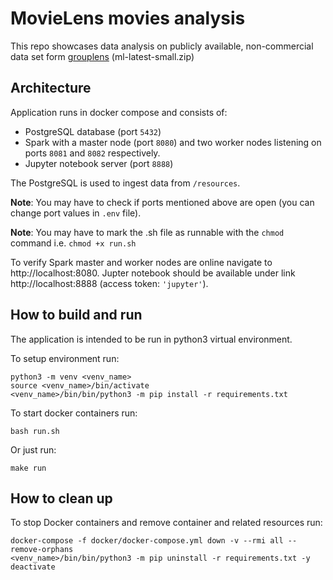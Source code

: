 # MovieLens movies analysis

This repo showcases data analysis on publicly available, non-commercial data set form [grouplens](https://grouplens.org/datasets/movielens/latest/) (ml-latest-small.zip)

## Architecture

Application runs in docker compose and consists of:
- PostgreSQL database (port `5432`)
- Spark with a master node (port `8080`) and two worker nodes listening on ports `8081` and `8082` respectively.
- Jupyter notebook server (port `8888`)

The PostgreSQL is used to ingest data from `/resources`.

__Note__: You may have to check if ports mentioned above are open (you can change port values in `.env` file).

__Note__: You may have to mark the .sh file as runnable with the `chmod` command i.e. `chmod +x run.sh`

To verify Spark master and worker nodes are online navigate to http://localhost:8080. Jupter notebook should be available under link http://localhost:8888 (access token: `'jupyter'`).

## How to build and run

The application is intended to be run in python3 virtual environment.

To setup environment run:

```
python3 -m venv <venv_name>
source <venv_name>/bin/activate
<venv_name>/bin/bin/python3 -m pip install -r requirements.txt
```
To start docker containers run:

```
bash run.sh
```

Or just run:

```
make run
```

## How to clean up

To stop Docker containers and remove container and related resources run:

```
docker-compose -f docker/docker-compose.yml down -v --rmi all --remove-orphans
<venv_name>/bin/bin/python3 -m pip uninstall -r requirements.txt -y
deactivate
```
